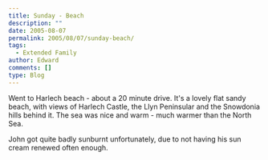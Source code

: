 ```yaml
---
title: Sunday - Beach
description: ""
date: 2005-08-07
permalink: 2005/08/07/sunday-beach/
tags:
  - Extended Family
author: Edward
comments: []
type: Blog
---
```


Went to Harlech beach - about a 20 minute drive. It\'s a lovely flat
sandy beach, with views of Harlech Castle, the Llyn Peninsular and the
Snowdonia hills behind it. The sea was nice and warm - much warmer than
the North Sea.

John got quite badly sunburnt unfortunately, due to not having his sun
cream renewed often enough.


